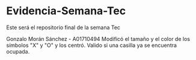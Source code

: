 # Evidencia-Semana-Tec
Este será el repositorio final de la semana Tec 

Gonzalo Morán Sánchez - A01710494
Modificó el tamaño y el color de los símbolos "X" y "O" y los centró.
Valido si una casilla ya se encuentra ocupada.
